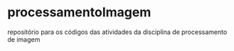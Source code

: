 # processamentoImagem
repositório para os códigos das atividades da disciplina de processamento de imagem
